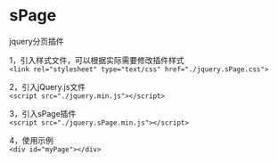 # sPage
jquery分页插件

1，引入样式文件，可以根据实际需要修改插件样式  
`<link rel="stylesheet" type="text/css" href="./jquery.sPage.css">`

2，引入jQuery.js文件  
`<script src="./jquery.min.js"></script>`

3，引入sPage插件  
`<script src="./jquery.sPage.min.js"></script>`

4，使用示例  
`<div id="myPage"></div>`
<pre>
<code>
<script type="text/javascript">
    $(function(){
        $("#myPage").sPage({
            page:1,//当前页码，必填
            total:150,//数据总条数，必填
	    pageSize:10,//每页显示多少条数据，默认10条
            totalTxt:"共{total}条",//数据总条数文字描述，{total}为占位符，默认"共{total}条"
            showTotal:false,//是否显示总条数，默认关闭：false
            showSkip:false,//是否显示跳页，默认关闭：false
            showPN:true,//是否显示上下翻页，默认开启：true
            prevPage:"上一页",//上翻页文字描述，默认“上一页”
            nextPage:"下一页",//下翻页文字描述，默认“下一页”
            backFun:function(page){
            	//点击分页按钮回调函数，返回当前页码
                console.log(page);
            }
        });
    });
</script>
</code>
</pre>


